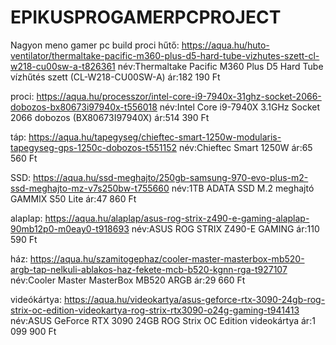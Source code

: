# EPIKUSPROGAMERPCPROJECT
Nagyon meno gamer pc build 
proci hűtő:
https://aqua.hu/huto-ventilator/thermaltake-pacific-m360-plus-d5-hard-tube-vizhutes-szett-cl-w218-cu00sw-a-t826361
név:Thermaltake Pacific M360 Plus D5 Hard Tube vízhűtés szett (CL-W218-CU00SW-A)
ár:182 190 Ft

proci:
https://aqua.hu/processzor/intel-core-i9-7940x-31ghz-socket-2066-dobozos-bx80673i97940x-t556018
név:Intel Core i9-7940X 3.1GHz Socket 2066 dobozos (BX80673I97940X)
ár:514 390 Ft

táp:
https://aqua.hu/tapegyseg/chieftec-smart-1250w-modularis-tapegyseg-gps-1250c-dobozos-t551152
név:Chieftec Smart 1250W 
ár:65 560 Ft

SSD:
https://aqua.hu/ssd-meghajto/250gb-samsung-970-evo-plus-m2-ssd-meghajto-mz-v7s250bw-t755660
név:1TB ADATA SSD M.2 meghajtó GAMMIX S50 Lite
ár:47 860 Ft

alaplap:
https://aqua.hu/alaplap/asus-rog-strix-z490-e-gaming-alaplap-90mb12p0-m0eay0-t918693
név:ASUS ROG STRIX Z490-E GAMING
ár:110 590 Ft

ház:
https://aqua.hu/szamitogephaz/cooler-master-masterbox-mb520-argb-tap-nelkuli-ablakos-haz-fekete-mcb-b520-kgnn-rga-t927107
név:Cooler Master MasterBox MB520 ARGB
ár:29 660 Ft

videókártya:
https://aqua.hu/videokartya/asus-geforce-rtx-3090-24gb-rog-strix-oc-edition-videokartya-rog-strix-rtx3090-o24g-gaming-t941413
név:ASUS GeForce RTX 3090 24GB ROG Strix OC Edition videokártya
ár:1 099 900 Ft
